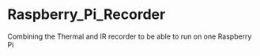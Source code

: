 # Raspberry_Pi_Recorder
Combining the Thermal and IR recorder to be able to run on one Raspberry Pi
